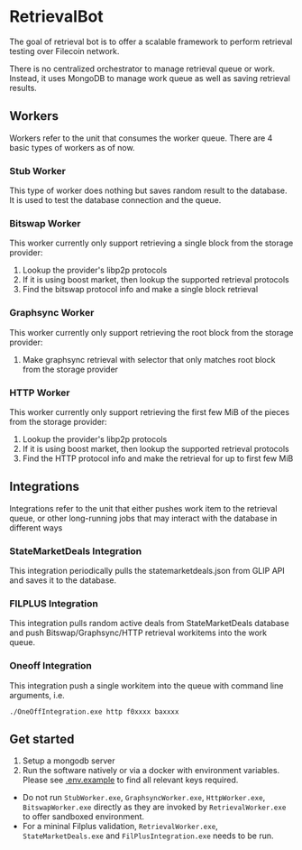 # RetrievalBot

The goal of retrieval bot is to offer a scalable framework to perform retrieval testing over Filecoin network. 

There is no centralized orchestrator to manage retrieval queue or work. Instead, it uses MongoDB to manage work queue as well as saving retrieval results.

## Workers
Workers refer to the unit that consumes the worker queue. There are 4 basic types of workers as of now.

### Stub Worker
This type of worker does nothing but saves random result to the database. It is used to test the database connection and the queue.

### Bitswap Worker
This worker currently only support retrieving a single block from the storage provider:
1. Lookup the provider's libp2p protocols
2. If it is using boost market, then lookup the supported retrieval protocols
3. Find the bitswap protocol info and make a single block retrieval

### Graphsync Worker
This worker currently only support retrieving the root block from the storage provider:
1. Make graphsync retrieval with selector that only matches root block from the storage provider

### HTTP Worker
This worker currently only support retrieving the first few MiB of the pieces from the storage provider:
1. Lookup the provider's libp2p protocols
2. If it is using boost market, then lookup the supported retrieval protocols
3. Find the HTTP protocol info and make the retrieval for up to first few MiB

## Integrations
Integrations refer to the unit that either pushes work item to the retrieval queue, or other long-running jobs that may interact with the database in different ways

### StateMarketDeals Integration
This integration periodically pulls the statemarketdeals.json from GLIP API and saves it to the database.

### FILPLUS Integration
This integration pulls random active deals from StateMarketDeals database and push Bitswap/Graphsync/HTTP retrieval workitems into the work queue.

### Oneoff Integration
This integration push a single workitem into the queue with command line arguments, i.e.
```shell
./OneOffIntegration.exe http f0xxxx baxxxx
```

## Get started
1. Setup a mongodb server
2. Run the software natively or via a docker with environment variables. Please see [.env.example](./.env.example) to find all relevant keys required. 
* Do not run `StubWorker.exe`, `GraphsyncWorker.exe`, `HttpWorker.exe`, `BitswapWorker.exe` directly as they are invoked by `RetrievalWorker.exe` to offer sandboxed environment.
* For a mininal Filplus validation, `RetrievalWorker.exe`, `StateMarketDeals.exe` and `FilPlusIntegration.exe` needs to be run.
